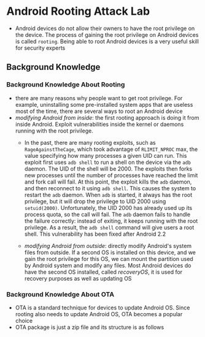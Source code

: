 # Android Rooting Attack Lab
- Android devices do not allow their owners to have the root privilege on the device. The process of gaining the root privilege on Android devices is called `rooting`. Being able to root Android devices is a very useful skill for security experts

## Background Knowledge
### Background Knowledge About Rooting
- there are many reasons why people want to get root privilege. For example, uninstalling some pre-installed system apps that are useless most of the time, there are several ways to root an Android device
- *modifying Android from inside*: the first rooting approach is doing it from inside Android. Exploit vulnerabilities inside the kernel or daemons running with the root privilege.
    - In the past, there are many rooting exploits, such as `RageAgainstTheCage`, which took advantage of `RLIMIT_NPROC` max, the value specifying how many processes a given UID can run. This exploit first uses `adb shell` to run a shell on the device via the `adb` daemon. The UID of the shell will be 2000. The exploits then forks new processes until the number of processes have reached the limit and fork call will fail. At this point, the exploit kills the `adb` daemon, and then reconnect to it using `adb shell`. This causes the system to restart the `adb` daemon. When `adb` is started, it always has the root privilege, but it will drop the privilege to UID 2000 using `setuid(2000)`. Unfortunately, the UID 2000 has already used up its process quota, so the call will fail. The `adb` daemon fails to handle the failure correctly: instead of exiting, it keeps running with the root privilege. As a result, the `adb shell` command will give users a root shell. This vulnerability has been fixed after Android 2.2
    
    - *modifying Android from outside*: directly modify Android's system files from outside. If a second OS is installed on this device, and we gain the root privilege for this OS, we can mount the partition used by Android system and modify any files. Most Android devices do have the second OS installed, called *recoveryOS*, it is used for recovery purposes as well as updating OS

### Background Knowledge About OTA
- OTA is a standard technique for devices to update Android OS. Since rooting also needs to update Android OS, OTA becomes a popular choice
- OTA package is just a zip file and its structure is as follows
    ```
    
    ```